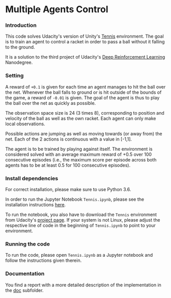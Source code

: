 # Multiple Agents Control

### Introduction 

This code solves Udacity's version of Unity's [Tennis](https://github.com/Unity-Technologies/ml-agents/blob/master/docs/Learning-Environment-Examples.md#tennis) environment. The goal is to train an agent to control a racket in order to pass a ball without it falling to the ground. 

It is a solution to the third project of Udacity's [Deep Reinforcement Learning](https://www.udacity.com/course/deep-reinforcement-learning-nanodegree--nd893) Nanodegree.

### Setting

A reward of `+0.1` is given for each time an agent manages to hit the ball over the net. Whenever the ball falls to ground or is hit outside of the bounds of the game, a reward of `-0.01` is given. The goal of the agent is thus to play the ball over the net as quickly as possible.  

The observation space size is 24 (3 times 8), corresponding to position and velocity of the ball as well as the own racket. Each agent can only make local observations.  

Possible actions are jumping as well as moving towards (or away from) the net. Each of the 2 actions is continuous with a value in [-1,1].

The agent is to be trained by playing against itself. The environment is considered solved with an average maximum reward of +0.5 over 100 consecutive episodes (i.e., the maximum score per episode across both agents has to be at least 0.5 for 100 consecutive episodes). 

### Install dependencies

For correct installation, please make sure to use Python 3.6. 

In order to run the Jupyter Notebook `Tennis.ipynb`, please see the installation instructions [here](https://jupyter.readthedocs.io/en/latest/install.html).   

To run the notebook, you also have to download the `Tennis` environment from Udacity's [project page](https://github.com/udacity/deep-reinforcement-learning/tree/master/p3_collab-compet). If your system is not Linux, please adjust the respective line of code in the beginning of `Tennis.ipynb` to point to your environment.

### Running the code

To run the code, please open `Tennis.ipynb` as a Jupyter notebook and follow the instructions given therein.

### Documentation

You find a report with a more detailed description of the implementation in the [doc](doc) subfolder.
